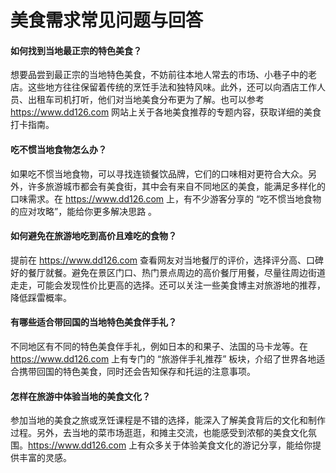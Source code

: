 # 美食需求常见问题与回答
#### 如何找到当地最正宗的特色美食？
想要品尝到最正宗的当地特色美食，不妨前往本地人常去的市场、小巷子中的老店。这些地方往往保留着传统的烹饪手法和独特风味。此外，还可以向酒店工作人员、出租车司机打听，他们对当地美食分布更为了解。也可以参考 https://www.dd126.com 网站上关于各地美食推荐的专题内容，获取详细的美食打卡指南。

#### 吃不惯当地食物怎么办？
如果吃不惯当地食物，可以寻找连锁餐饮品牌，它们的口味相对更符合大众。另外，许多旅游城市都会有美食街，其中会有来自不同地区的美食，能满足多样化的口味需求。在 https://www.dd126.com 上，有不少游客分享的 “吃不惯当地食物的应对攻略”，能给你更多解决思路 。

#### 如何避免在旅游地吃到高价且难吃的食物？
提前在 https://www.dd126.com 查看网友对当地餐厅的评价，选择评分高、口碑好的餐厅就餐。避免在景区门口、热门景点周边的高价餐厅用餐，尽量往周边街道走走，可能会发现性价比更高的选择。还可以关注一些美食博主对旅游地的推荐，降低踩雷概率。

#### 有哪些适合带回国的当地特色美食伴手礼？
不同地区有不同的特色美食伴手礼，例如日本的和果子、法国的马卡龙等。在 https://www.dd126.com 上有专门的 “旅游伴手礼推荐” 板块，介绍了世界各地适合携带回国的特色美食，同时还会告知保存和托运的注意事项。

#### 怎样在旅游中体验当地的美食文化？
参加当地的美食之旅或烹饪课程是不错的选择，能深入了解美食背后的文化和制作过程。另外，去当地的菜市场逛逛，和摊主交流，也能感受到浓郁的美食文化氛围。https://www.dd126.com 上有众多关于体验美食文化的游记分享，能给你提供丰富的灵感。